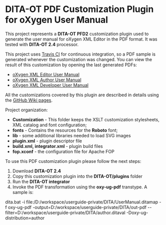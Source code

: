 # DITA-OT PDF Customization Plugin for oXygen User Manual 

This project represents a **DITA-OT PFD2** customization plugin used to generate the user manual for oXygen XML Editor in the PDF format. It was tested with **DITA-OT 2.4** processor.

This project uses [Travis CI](https://travis-ci.org/) for continuous integration, so a PDF sample is generated whenever the customization was changed. You can view the result of this customization by opening the last generated PDFs:
* [oXygen XML Editor User Manual](https://github.com/radu-pisoi/com.oxygenxml.pdf2.ug/blob/gh-pages/oXygen-ug/editor/UserManual.pdf)
* [oXygen XML Author User Manual](https://github.com/radu-pisoi/com.oxygenxml.pdf2.ug/blob/gh-pages/oXygen-ug/author/UserManual.pdf)
* [oXygen XML Developer User Manual](https://github.com/radu-pisoi/com.oxygenxml.pdf2.ug/blob/gh-pages/oXygen-ug/developer/UserManual.pdf)

All the customizations covered by this plugin are described in details using the [GitHub Wiki pages](https://github.com/radu-pisoi/com.oxygenxml.pdf2.ug/wiki).

Project organization:

- **Customization** - This folder keeps the XSLT customization stylesheets, XML catalog and font configuration;
- **fonts** - Contains the resources for the **Roboto** font;
- **lib** - some additional libraries needed to load SVG images
- **plugin.xml** - plugin descriptor file
- **build.xml, integrator.xml** - plugin build files
- **fop.xconf** - the configuration file for Apache FOP 


To use this PDF customization plugin please follow the next steps:

1. Download **DITA-OT 2.4** 
2. Copy this customization plugin into the **DITA-OT/plugins** folder
3. Run the **DITA-OT integrator**
4. Invoke the PDF transformation using the **oxy-ug-pdf** transtype. A sample is:

dita.bat -i file:/D:/workspace/userguide-private/DITA/UserManual.ditamap -f oxy-ug-pdf -output=D:/workspace/userguide-private/DITA/out-pdf --filter=D:/workspace/userguide-private/DITA/author.ditaval -Doxy-ug-distribution=author
